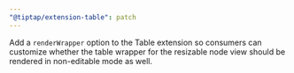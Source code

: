 ```yaml
---
"@tiptap/extension-table": patch
---
```


Add a `renderWrapper` option to the Table extension so consumers can customize whether the table wrapper for the resizable node view should be rendered in non-editable mode as well.
